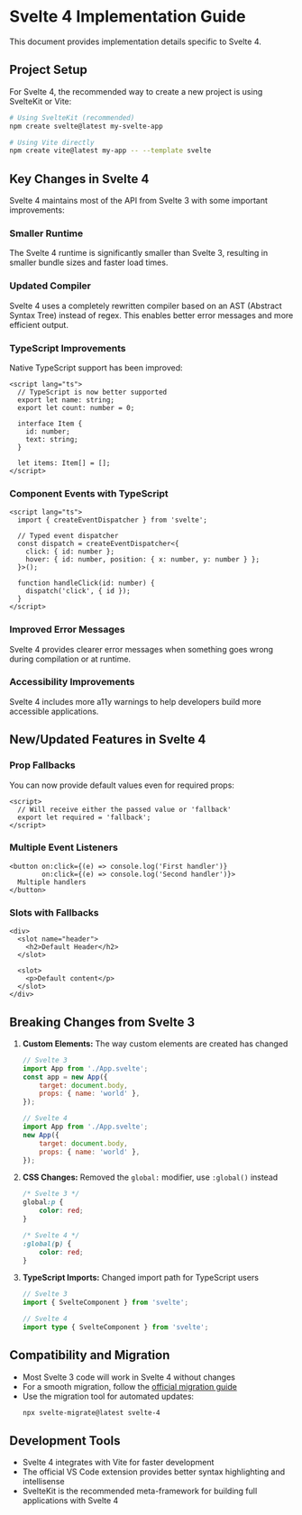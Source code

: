# Svelte 4 Implementation Guide

This document provides implementation details specific to Svelte 4.

## Project Setup

For Svelte 4, the recommended way to create a new project is using SvelteKit or Vite:

```bash
# Using SvelteKit (recommended)
npm create svelte@latest my-svelte-app

# Using Vite directly
npm create vite@latest my-app -- --template svelte
```

## Key Changes in Svelte 4

Svelte 4 maintains most of the API from Svelte 3 with some important improvements:

### Smaller Runtime

The Svelte 4 runtime is significantly smaller than Svelte 3, resulting in smaller bundle sizes and faster load times.

### Updated Compiler

Svelte 4 uses a completely rewritten compiler based on an AST (Abstract Syntax Tree) instead of regex. This enables better error messages and more efficient output.

### TypeScript Improvements

Native TypeScript support has been improved:

```svelte
<script lang="ts">
  // TypeScript is now better supported
  export let name: string;
  export let count: number = 0;

  interface Item {
    id: number;
    text: string;
  }

  let items: Item[] = [];
</script>
```

### Component Events with TypeScript

```svelte
<script lang="ts">
  import { createEventDispatcher } from 'svelte';

  // Typed event dispatcher
  const dispatch = createEventDispatcher<{
    click: { id: number };
    hover: { id: number, position: { x: number, y: number } };
  }>();

  function handleClick(id: number) {
    dispatch('click', { id });
  }
</script>
```

### Improved Error Messages

Svelte 4 provides clearer error messages when something goes wrong during compilation or at runtime.

### Accessibility Improvements

Svelte 4 includes more a11y warnings to help developers build more accessible applications.

## New/Updated Features in Svelte 4

### Prop Fallbacks

You can now provide default values even for required props:

```svelte
<script>
  // Will receive either the passed value or 'fallback'
  export let required = 'fallback';
</script>
```

### Multiple Event Listeners

```svelte
<button on:click={(e) => console.log('First handler')}
        on:click={(e) => console.log('Second handler')}>
  Multiple handlers
</button>
```

### Slots with Fallbacks

```svelte
<div>
  <slot name="header">
    <h2>Default Header</h2>
  </slot>

  <slot>
    <p>Default content</p>
  </slot>
</div>
```

## Breaking Changes from Svelte 3

1. **Custom Elements:** The way custom elements are created has changed

    ```js
    // Svelte 3
    import App from './App.svelte';
    const app = new App({
    	target: document.body,
    	props: { name: 'world' },
    });

    // Svelte 4
    import App from './App.svelte';
    new App({
    	target: document.body,
    	props: { name: 'world' },
    });
    ```

2. **CSS Changes:** Removed the `global:` modifier, use `:global()` instead

    ```css
    /* Svelte 3 */
    global:p {
    	color: red;
    }

    /* Svelte 4 */
    :global(p) {
    	color: red;
    }
    ```

3. **TypeScript Imports:** Changed import path for TypeScript users

    ```ts
    // Svelte 3
    import { SvelteComponent } from 'svelte';

    // Svelte 4
    import type { SvelteComponent } from 'svelte';
    ```

## Compatibility and Migration

-   Most Svelte 3 code will work in Svelte 4 without changes
-   For a smooth migration, follow the [official migration guide](https://svelte.dev/docs/migration)
-   Use the migration tool for automated updates:
    ```bash
    npx svelte-migrate@latest svelte-4
    ```

## Development Tools

-   Svelte 4 integrates with Vite for faster development
-   The official VS Code extension provides better syntax highlighting and intellisense
-   SvelteKit is the recommended meta-framework for building full applications with Svelte 4
